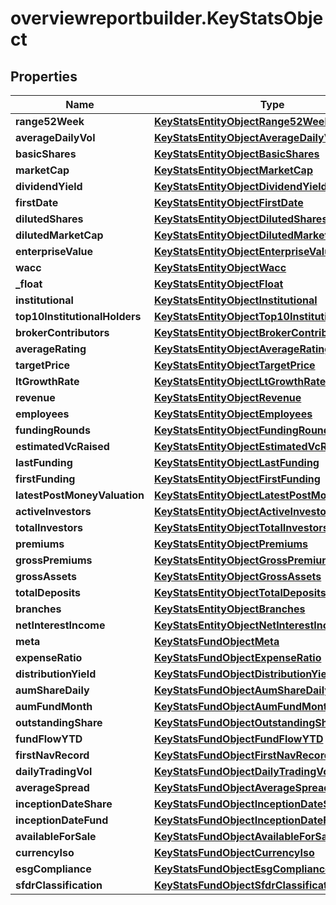 # overviewreportbuilder.KeyStatsObject

## Properties

Name | Type | Description | Notes
------------ | ------------- | ------------- | -------------
**range52Week** | [**KeyStatsEntityObjectRange52Week**](KeyStatsEntityObjectRange52Week.md) |  | [optional] 
**averageDailyVol** | [**KeyStatsEntityObjectAverageDailyVol**](KeyStatsEntityObjectAverageDailyVol.md) |  | [optional] 
**basicShares** | [**KeyStatsEntityObjectBasicShares**](KeyStatsEntityObjectBasicShares.md) |  | [optional] 
**marketCap** | [**KeyStatsEntityObjectMarketCap**](KeyStatsEntityObjectMarketCap.md) |  | [optional] 
**dividendYield** | [**KeyStatsEntityObjectDividendYield**](KeyStatsEntityObjectDividendYield.md) |  | [optional] 
**firstDate** | [**KeyStatsEntityObjectFirstDate**](KeyStatsEntityObjectFirstDate.md) |  | [optional] 
**dilutedShares** | [**KeyStatsEntityObjectDilutedShares**](KeyStatsEntityObjectDilutedShares.md) |  | [optional] 
**dilutedMarketCap** | [**KeyStatsEntityObjectDilutedMarketCap**](KeyStatsEntityObjectDilutedMarketCap.md) |  | [optional] 
**enterpriseValue** | [**KeyStatsEntityObjectEnterpriseValue**](KeyStatsEntityObjectEnterpriseValue.md) |  | [optional] 
**wacc** | [**KeyStatsEntityObjectWacc**](KeyStatsEntityObjectWacc.md) |  | [optional] 
**_float** | [**KeyStatsEntityObjectFloat**](KeyStatsEntityObjectFloat.md) |  | [optional] 
**institutional** | [**KeyStatsEntityObjectInstitutional**](KeyStatsEntityObjectInstitutional.md) |  | [optional] 
**top10InstitutionalHolders** | [**KeyStatsEntityObjectTop10InstitutionalHolders**](KeyStatsEntityObjectTop10InstitutionalHolders.md) |  | [optional] 
**brokerContributors** | [**KeyStatsEntityObjectBrokerContributors**](KeyStatsEntityObjectBrokerContributors.md) |  | [optional] 
**averageRating** | [**KeyStatsEntityObjectAverageRating**](KeyStatsEntityObjectAverageRating.md) |  | [optional] 
**targetPrice** | [**KeyStatsEntityObjectTargetPrice**](KeyStatsEntityObjectTargetPrice.md) |  | [optional] 
**ltGrowthRate** | [**KeyStatsEntityObjectLtGrowthRate**](KeyStatsEntityObjectLtGrowthRate.md) |  | [optional] 
**revenue** | [**KeyStatsEntityObjectRevenue**](KeyStatsEntityObjectRevenue.md) |  | [optional] 
**employees** | [**KeyStatsEntityObjectEmployees**](KeyStatsEntityObjectEmployees.md) |  | [optional] 
**fundingRounds** | [**KeyStatsEntityObjectFundingRounds**](KeyStatsEntityObjectFundingRounds.md) |  | [optional] 
**estimatedVcRaised** | [**KeyStatsEntityObjectEstimatedVcRaised**](KeyStatsEntityObjectEstimatedVcRaised.md) |  | [optional] 
**lastFunding** | [**KeyStatsEntityObjectLastFunding**](KeyStatsEntityObjectLastFunding.md) |  | [optional] 
**firstFunding** | [**KeyStatsEntityObjectFirstFunding**](KeyStatsEntityObjectFirstFunding.md) |  | [optional] 
**latestPostMoneyValuation** | [**KeyStatsEntityObjectLatestPostMoneyValuation**](KeyStatsEntityObjectLatestPostMoneyValuation.md) |  | [optional] 
**activeInvestors** | [**KeyStatsEntityObjectActiveInvestors**](KeyStatsEntityObjectActiveInvestors.md) |  | [optional] 
**totalInvestors** | [**KeyStatsEntityObjectTotalInvestors**](KeyStatsEntityObjectTotalInvestors.md) |  | [optional] 
**premiums** | [**KeyStatsEntityObjectPremiums**](KeyStatsEntityObjectPremiums.md) |  | [optional] 
**grossPremiums** | [**KeyStatsEntityObjectGrossPremiums**](KeyStatsEntityObjectGrossPremiums.md) |  | [optional] 
**grossAssets** | [**KeyStatsEntityObjectGrossAssets**](KeyStatsEntityObjectGrossAssets.md) |  | [optional] 
**totalDeposits** | [**KeyStatsEntityObjectTotalDeposits**](KeyStatsEntityObjectTotalDeposits.md) |  | [optional] 
**branches** | [**KeyStatsEntityObjectBranches**](KeyStatsEntityObjectBranches.md) |  | [optional] 
**netInterestIncome** | [**KeyStatsEntityObjectNetInterestIncome**](KeyStatsEntityObjectNetInterestIncome.md) |  | [optional] 
**meta** | [**KeyStatsFundObjectMeta**](KeyStatsFundObjectMeta.md) |  | [optional] 
**expenseRatio** | [**KeyStatsFundObjectExpenseRatio**](KeyStatsFundObjectExpenseRatio.md) |  | [optional] 
**distributionYield** | [**KeyStatsFundObjectDistributionYield**](KeyStatsFundObjectDistributionYield.md) |  | [optional] 
**aumShareDaily** | [**KeyStatsFundObjectAumShareDaily**](KeyStatsFundObjectAumShareDaily.md) |  | [optional] 
**aumFundMonth** | [**KeyStatsFundObjectAumFundMonth**](KeyStatsFundObjectAumFundMonth.md) |  | [optional] 
**outstandingShare** | [**KeyStatsFundObjectOutstandingShare**](KeyStatsFundObjectOutstandingShare.md) |  | [optional] 
**fundFlowYTD** | [**KeyStatsFundObjectFundFlowYTD**](KeyStatsFundObjectFundFlowYTD.md) |  | [optional] 
**firstNavRecord** | [**KeyStatsFundObjectFirstNavRecord**](KeyStatsFundObjectFirstNavRecord.md) |  | [optional] 
**dailyTradingVol** | [**KeyStatsFundObjectDailyTradingVol**](KeyStatsFundObjectDailyTradingVol.md) |  | [optional] 
**averageSpread** | [**KeyStatsFundObjectAverageSpread**](KeyStatsFundObjectAverageSpread.md) |  | [optional] 
**inceptionDateShare** | [**KeyStatsFundObjectInceptionDateShare**](KeyStatsFundObjectInceptionDateShare.md) |  | [optional] 
**inceptionDateFund** | [**KeyStatsFundObjectInceptionDateFund**](KeyStatsFundObjectInceptionDateFund.md) |  | [optional] 
**availableForSale** | [**KeyStatsFundObjectAvailableForSale**](KeyStatsFundObjectAvailableForSale.md) |  | [optional] 
**currencyIso** | [**KeyStatsFundObjectCurrencyIso**](KeyStatsFundObjectCurrencyIso.md) |  | [optional] 
**esgCompliance** | [**KeyStatsFundObjectEsgCompliance**](KeyStatsFundObjectEsgCompliance.md) |  | [optional] 
**sfdrClassification** | [**KeyStatsFundObjectSfdrClassification**](KeyStatsFundObjectSfdrClassification.md) |  | [optional] 


